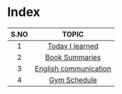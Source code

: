 # Index

| S.NO |                       TOPIC                        |
| :--: | :------------------------------------------------: |
|  1   |       [Today I learned](/today-i-learned.md)       |
|  2   |        [Book Summaries](/book-summaries.md)        |
|  3   | [English communication](/english-communication.md) |
|  4   |          [Gym Schedule](/gym-workout.md)           |
